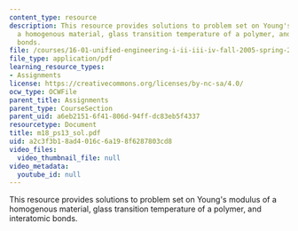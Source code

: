 ```yaml
---
content_type: resource
description: This resource provides solutions to problem set on Young's modulus of
  a homogenous material, glass transition temperature of a polymer, and interatomic
  bonds.
file: /courses/16-01-unified-engineering-i-ii-iii-iv-fall-2005-spring-2006/a2c3f3b18ad4016c6a198f6287803cd8_m18_ps13_sol.pdf
file_type: application/pdf
learning_resource_types:
- Assignments
license: https://creativecommons.org/licenses/by-nc-sa/4.0/
ocw_type: OCWFile
parent_title: Assignments
parent_type: CourseSection
parent_uid: a6eb2151-6f41-806d-94ff-dc83eb5f4337
resourcetype: Document
title: m18_ps13_sol.pdf
uid: a2c3f3b1-8ad4-016c-6a19-8f6287803cd8
video_files:
  video_thumbnail_file: null
video_metadata:
  youtube_id: null
---
```

This resource provides solutions to problem set on Young's modulus of a homogenous material, glass transition temperature of a polymer, and interatomic bonds.
